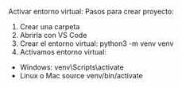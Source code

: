Activar entorno virtual:
Pasos para crear proyecto:
1. Crear una carpeta
2. Abrirla con VS Code
3. Crear el entorno virtual: python3 -m venv venv
4. Activamos entorno virtual:
- Windows:
    venv\Scripts\activate
- Linux o Mac
    source venv/bin/activate